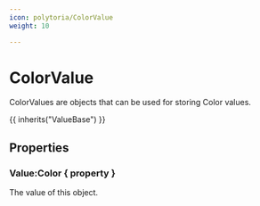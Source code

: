 ```yaml
---
icon: polytoria/ColorValue
weight: 10

---
```


# ColorValue

ColorValues are objects that can be used for storing Color values.

{{ inherits("ValueBase") }}

## Properties

### Value:Color { property }
The value of this object.
